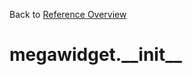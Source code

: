
Back to [Reference Overview](https://github.com/pyrustic/megawidget/blob/master/docs/reference/README.md)

# megawidget.\_\_init\_\_



<br>


